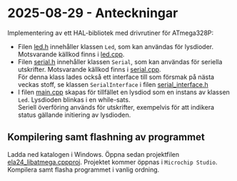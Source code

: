 # 2025-08-29 - Anteckningar

Implementering av ett HAL-bibliotek med drivrutiner för ATmega328P:
* Filen [led.h](./driver/led.h) innehåller klassen `Led`, som kan användas för lysdioder.
Motsvarande källkod finns i [led.cpp](./driver/led.cpp).
* Filen [serial.h](./driver/serial.h) innehåller klassen `Serial`, som kan användas för seriella
utskrifter. Motsvarande källkod finns i [serial.cpp](./driver/serial.cpp).\
För denna klass lades också ett interface till som försmak på nästa veckas stoff, 
se klassen `SerialInterface` i filen [serial_interface.h](./driver/serial_interface.h)
* I filen [main.cpp](./main.cpp) skapas för tillfället en lysdiod som en instans av klassen `Led`.
Lysdioden blinkas i en while-sats.\
Seriell överföring används för utskrifter, exempelvis för att indikera status gällande initiering av lysdioden.

## Kompilering samt flashning av programmet
Ladda ned katalogen i Windows. Öppna sedan projektfilen [ela24_libatmega.cppproj](./ela24_libatmega.cppproj).
Projektet kommer öppnas i `Microchip Studio`.\
Kompilera samt flasha programmet i vanlig ordning.

